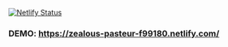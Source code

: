 [![Netlify Status](https://api.netlify.com/api/v1/badges/60255833-6e86-4d7c-b1e5-37efddf7360a/deploy-status)](https://app.netlify.com/sites/zealous-pasteur-f99180/deploys)

### DEMO: https://zealous-pasteur-f99180.netlify.com/
